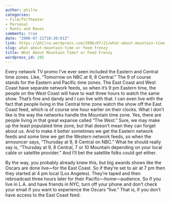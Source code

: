 ```yaml
---
author: philrw
categories:
- Film/TV/Theater
- Personal
- Rants and Raves
comments: true
date: "2006-07-21T10:30:01Z"
link: https://philrw.wordpress.com/2006/07/21/what-about-mountain-time-or-feed-frenzy/
slug: what-about-mountain-time-or-feed-frenzy
title: What About Mountain Time? or Feed Frenzy
wordpress_id: 285
---
```


Every network TV promo I’ve ever seen included the Eastern and Central time zones. Like, “Tomorrow on NBC at 9, 8 Central.” The 9 of course stands for the Eastern and Pacific time zones. The East Coast and West Coast have separate network feeds, so when it’s 9 pm Eastern time, the people on the West Coast will have to wait three hours to watch the same show. That’s fine and dandy and I can live with that. I can even live with the fact that people living in the Central time zone watch the show off the East Coast feed, which is of course one hour earlier on their clocks. What I don’t like is the way the networks handle the Mountain time zone. Yes, there are people living in that great expanse called “The West.” Sure, we may make up the least populated time zone, but that doesn’t mean they can forget about us. And to make it better sometimes we get the Eastern network feeds and some time we get the Western network feeds, so when the announcer says, “Thursday at 9, 8 Central on NBC.” What he should really say is, “Thursday at 9, 8 Central, 7 or 10 Mountain depending on your local cable or satellite provider.” And I’ll bet the satellite folks could get either.

By the way, you probably already knew this, but big awards shows like the Oscars are done live—for the East Coast. So if they’re set to air at 7 pm then they started at 4 pm local (Los Angeles). They’re taped and then rebroadcast three hours later for their Pacific—home—audience. So if you live in L.A. and have friends in NYC, turn off your phone and don’t check your email if you want to experience the Oscars “live.” That is, if you don’t have access to the East Coast feed.